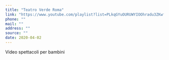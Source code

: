 ```yaml
---
title: "Teatro Verde Roma"
link: "https://www.youtube.com/playlist?list=PLkqGYuOURUWYIOOhradu3ZKwfBwh1d3Rd"
phone: ""
mail: ""
address: ""
source: ""
date: 2020-04-02
---
```


Video spettacoli per bambini
